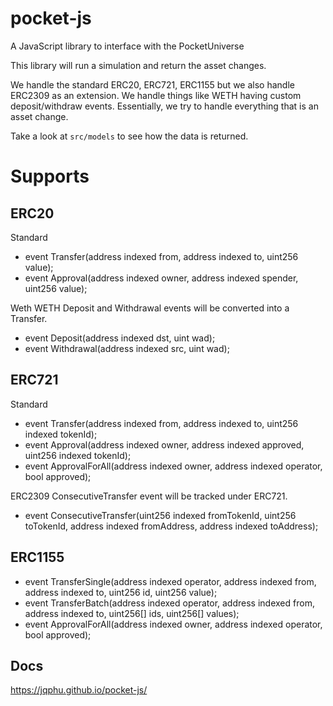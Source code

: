 # pocket-js

A JavaScript library to interface with the PocketUniverse

This library will run a simulation and return the asset changes.

We handle the standard ERC20, ERC721, ERC1155 but we also handle ERC2309 as an extension. We handle things like WETH having custom deposit/withdraw events. Essentially, we try to handle everything that is an asset change.

Take a look at `src/models` to see how the data is returned.

# Supports

## ERC20

Standard
* event Transfer(address indexed from, address indexed to, uint256 value);
* event Approval(address indexed owner, address indexed spender, uint256 value);

Weth
WETH Deposit and Withdrawal events will be converted into a Transfer.
* event Deposit(address indexed dst, uint wad);
* event Withdrawal(address indexed src, uint wad);

## ERC721

Standard
* event Transfer(address indexed from, address indexed to, uint256 indexed tokenId);
* event Approval(address indexed owner, address indexed approved, uint256 indexed tokenId);
* event ApprovalForAll(address indexed owner, address indexed operator, bool approved);

ERC2309
ConsecutiveTransfer event will be tracked under ERC721.
* event ConsecutiveTransfer(uint256 indexed fromTokenId, uint256 toTokenId, address indexed fromAddress, address indexed toAddress);

## ERC1155

* event TransferSingle(address indexed operator, address indexed from, address indexed to, uint256 id, uint256 value);
* event TransferBatch(address indexed operator, address indexed from, address indexed to, uint256[] ids, uint256[] values);
* event ApprovalForAll(address indexed owner, address indexed operator, bool approved);

## Docs

https://jqphu.github.io/pocket-js/
